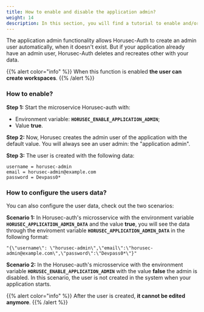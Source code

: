 ```yaml
---
title: How to enable and disable the application admin? 
weight: 14
description: In this section, you will find a tutorial to enable and/or disable the Horusec's web application admin.
---
```


The application admin functionality allows Horusec-Auth to create an admin user automatically, when it doesn't exist. But if your application already have an admin user, Horusec-Auth deletes and recreates other with your data. 

{{% alert color="info" %}}
When this function is enabled **the user can create workspaces**. 
{{% /alert %}}

### How to enable? 

**Step 1:** Start the microservice Horusec-auth with:

- Environment variable: **`HORUSEC_ENABLE_APPLICATION_ADMIN`**; 
- Value **true**.

**Step 2:** Now, Horusec creates the admin user of the application with the default value. You will always see an user admin: the "application admin". 

**Step 3:** The user is created with the following data: 

```text
username = horusec-admin
email = horusec-admin@example.com
password = Devpass0*
```

### How to configure the users data?

You can also configure the user data, check out the two scenarios: 

**Scenario 1:** In Horusec-auth's microsservice with the environment variable **`HORUSEC_APPLICATION_ADMIN_DATA`** and the value **true**, you will see the data through the enviroment variable **`HORUSEC_APPLICATION_ADMIN_DATA`** in the following format: 

`"{\"username\": \"horusec-admin\",\"email\":\"horusec-admin@example.com\",\"password\":\"Devpass0*\"}"`

**Scenario 2:** In the Horusec-auth's microsservice with the environment variable **`HORUSEC_ENABLE_APPLICATION_ADMIN`** with the value **false** the admin is disabled. In this scenario, the user is not created in the system when your application starts. 


{{% alert color="info" %}}
After the user is created, **it cannot be edited anymore**. 
{{% /alert %}}